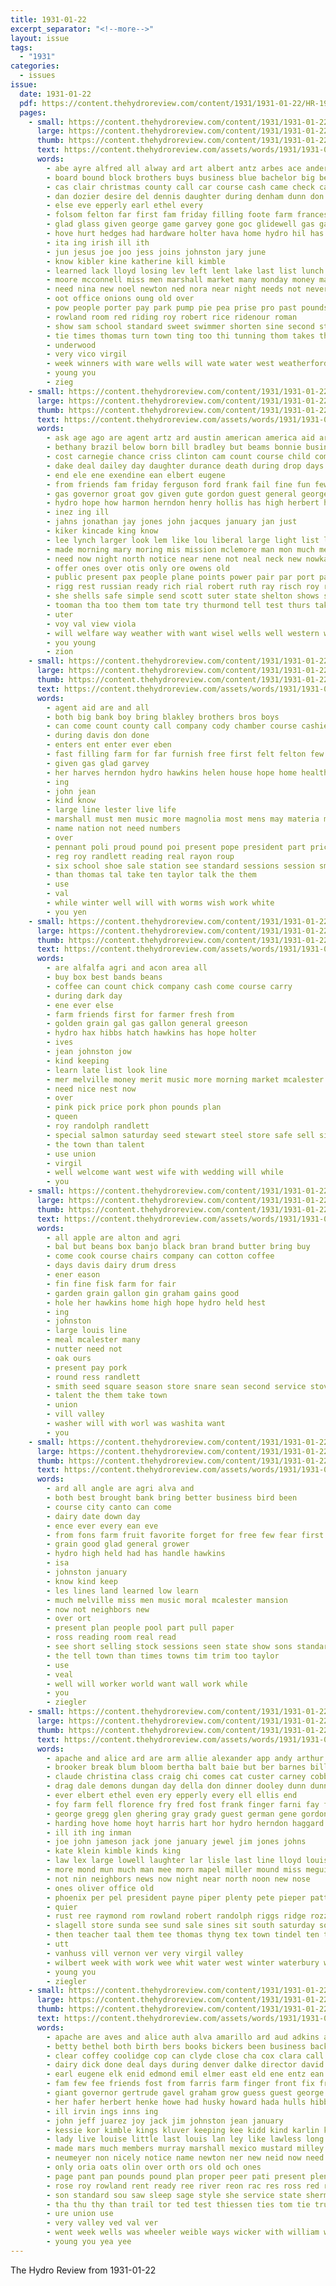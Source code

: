 ```yaml
---
title: 1931-01-22
excerpt_separator: "<!--more-->"
layout: issue
tags:
  - "1931"
categories:
  - issues
issue:
  date: 1931-01-22
  pdf: https://content.thehydroreview.com/content/1931/1931-01-22/HR-1931-01-22.pdf
  pages:
    - small: https://content.thehydroreview.com/content/1931/1931-01-22/small/HR-1931-01-22-01.jpg
      large: https://content.thehydroreview.com/content/1931/1931-01-22/large/HR-1931-01-22-01.jpg
      thumb: https://content.thehydroreview.com/content/1931/1931-01-22/thumbnails/HR-1931-01-22-01.jpg
      text: https://content.thehydroreview.com/assets/words/1931/1931-01-22/HR-1931-01-22-01.txt
      words:
        - abe ayre alfred all alway ard art albert antz arbes ace ander are arch and ask aid ave anda aplin
        - board bound block brothers buys business blue bachelor big beams bones bible both basket better but bert buy bank boy bottles bandy ball been blaze bex
        - cas clair christmas county call car course cash came check cal chamber carin charity clinton citizen church cor conte christian come corn clyde cody cross city collyer can carl class college champlin
        - dan dozier desire del dennis daughter during denham dunn don date der day dinner days davis done
        - else eve epperly earl ethel every
        - folsom felton far first fam friday filling foote farm frances fund fay forts fett frost fron fire full for fred faith friends folks from
        - glad glass given george game garvey gone goc glidewell gas games gladys gance good
        - hove hurt hedges had hardware holter hava home hydro hil has halls hill hot her held half hafer har hom hall hose harles heart hugh high hed herbert
        - ita ing irish ill ith
        - jun jesus joe joo jess joins johnston jary june
        - know kibler kine katherine kill kimble
        - learned lack lloyd losing lev left lent lake last list lunch lena later lowing line lights lowell lay lone label
        - moore mcconnell miss men marshall market many monday money matter may masse members mcanally mont man myrtle match meal mor most mile miller march milk might
        - need nina new noel newton ned nora near night needs not never needy noon
        - oot office onions oung old over
        - pow people porter pay park pump pie pea prise pro past pounds pop part present president place penne pops
        - rowland room red riding roy robert rice ridenour roman
        - show sam school standard sweet swimmer shorten sine second street sack sul selling south send small smith sharma she station step senior saa short scott standing still spies sunday september sare see stewart season subject state stange son saturday strong seems soon speak
        - tie times thomas turn town ting too thi tunning thom takes thornton towns thy team tures thing take talkington them the
        - underwood
        - very vico virgil
        - week winners with ware wells will wate water west weatherford was winning wilson wheat won weeks well werne win wolfe while western whitely
        - young you
        - zieg
    - small: https://content.thehydroreview.com/content/1931/1931-01-22/small/HR-1931-01-22-02.jpg
      large: https://content.thehydroreview.com/content/1931/1931-01-22/large/HR-1931-01-22-02.jpg
      thumb: https://content.thehydroreview.com/content/1931/1931-01-22/thumbnails/HR-1931-01-22-02.jpg
      text: https://content.thehydroreview.com/assets/words/1931/1931-01-22/HR-1931-01-22-02.txt
      words:
        - ask age ago are agent artz ard austin american america aid ary all and alfalfa archie
        - bethany brazil below born bill bradley but beams bonnie business bare brown best body boys bryan bomber brought been back brisbane better
        - cost carnegie chance criss clinton cam count course child come county city cha company check craig cowden colony claunch can crissman cora
        - dake deal dailey day daughter durance death during drop days
        - end ele ene exendine ean elbert eugene
        - from friends fam friday ferguson ford frank fail fine fun few for floyd fred found flint front folks fleet farm
        - gas governor groat gov given gute gordon guest general george good
        - hydro hope how harmon herndon henry hollis has high herbert howard him haves harm home hint held her hardin head hin harris hamil had
        - inez ing ill
        - jahns jonathan jay jones john jacques january jan just
        - kiker kincade king know
        - lee lynch larger look lem like lou liberal large light list leroy little lines lead last lewis
        - made morning mary moring mis mission mclemore man mon much merrifield missouri monday miss means may meek monda many myers mish most mak must
        - need now night north notice near nene not neal neck new nowka neighbor
        - offer ones over otis only ore owens old
        - public present pax people plane points power pair par port paynes paul payne
        - rigg rest russian ready rich rial robert ruth ray risch roy reece road ralph regular
        - she shells safe simple send scott suter state shelton shows severe sun share sin still spring sunda set seger steve sport sick sunday see snow south stormy son surplus sen salad service sul suit six
        - tooman tha too them tom tate try thurmond tell test thurs taken thiessen trial tee tale trucks tie tae taylor thies the take
        - uter
        - voy val view viola
        - will welfare way weather with want wisel wells well western watt wish write weld why was week
        - you young
        - zion
    - small: https://content.thehydroreview.com/content/1931/1931-01-22/small/HR-1931-01-22-03.jpg
      large: https://content.thehydroreview.com/content/1931/1931-01-22/large/HR-1931-01-22-03.jpg
      thumb: https://content.thehydroreview.com/content/1931/1931-01-22/thumbnails/HR-1931-01-22-03.jpg
      text: https://content.thehydroreview.com/assets/words/1931/1931-01-22/HR-1931-01-22-03.txt
      words:
        - agent aid are and all
        - both big bank boy bring blakley brothers bros boys
        - can come count county call company cody chamber course cashier city
        - during davis don done
        - enters ent enter ever eben
        - fast filling farm for far furnish free first felt felton few forget farmer
        - given gas glad garvey
        - her harves herndon hydro hawkins helen house hope home health
        - ing
        - john jean
        - kind know
        - large line lester live life
        - marshall must men music more magnolia most mens may materia melville mus
        - name nation not need numbers
        - over
        - pennant poli proud pound poi present pope president part price pump pil
        - reg roy randlett reading real rayon roup
        - six school shoe sale station see standard sessions session smith short service silk suits sherman schools
        - than thomas tal take ten taylor talk the them
        - use
        - val
        - while winter well will with worms wish work white
        - you yen
    - small: https://content.thehydroreview.com/content/1931/1931-01-22/small/HR-1931-01-22-04.jpg
      large: https://content.thehydroreview.com/content/1931/1931-01-22/large/HR-1931-01-22-04.jpg
      thumb: https://content.thehydroreview.com/content/1931/1931-01-22/thumbnails/HR-1931-01-22-04.jpg
      text: https://content.thehydroreview.com/assets/words/1931/1931-01-22/HR-1931-01-22-04.txt
      words:
        - are alfalfa agri and acon area all
        - buy box best bands beans
        - coffee can count chick company cash come course carry
        - during dark day
        - ene ever else
        - farm friends first for farmer fresh from
        - golden grain gal gas gallon general greeson
        - hydro hax hibbs hatch hawkins has hope holter
        - ives
        - jean johnston jow
        - kind keeping
        - learn late list look line
        - mer melville money merit music more morning market mcalester
        - need nice nest now
        - over
        - pink pick price pork phon pounds plan
        - queen
        - roy randolph randlett
        - special salmon saturday seed stewart steel store safe sell simple sic stock season short sinclair save see
        - the town than talent
        - use union
        - virgil
        - well welcome want west wife with wedding will while
        - you
    - small: https://content.thehydroreview.com/content/1931/1931-01-22/small/HR-1931-01-22-05.jpg
      large: https://content.thehydroreview.com/content/1931/1931-01-22/large/HR-1931-01-22-05.jpg
      thumb: https://content.thehydroreview.com/content/1931/1931-01-22/thumbnails/HR-1931-01-22-05.jpg
      text: https://content.thehydroreview.com/assets/words/1931/1931-01-22/HR-1931-01-22-05.txt
      words:
        - all apple are alton and agri
        - bal but beans box banjo black bran brand butter bring buy
        - come cook course chairs company can cotton coffee
        - days davis dairy drum dress
        - ener eason
        - fin fine fisk farm for fair
        - garden grain gallon gin graham gains good
        - hole her hawkins home high hope hydro held hest
        - ing
        - johnston
        - large louis line
        - meal mcalester many
        - nutter need not
        - oak ours
        - present pay pork
        - round ress randlett
        - smith seed square season store snare sean second service stoves saturday school stockton sell stove soda short show sic see sam special
        - talent the them take town
        - union
        - vill valley
        - washer will with worl was washita want
        - you
    - small: https://content.thehydroreview.com/content/1931/1931-01-22/small/HR-1931-01-22-06.jpg
      large: https://content.thehydroreview.com/content/1931/1931-01-22/large/HR-1931-01-22-06.jpg
      thumb: https://content.thehydroreview.com/content/1931/1931-01-22/thumbnails/HR-1931-01-22-06.jpg
      text: https://content.thehydroreview.com/assets/words/1931/1931-01-22/HR-1931-01-22-06.txt
      words:
        - ard all angle are agri alva and
        - both best brought bank bring better business bird been
        - course city canto can come
        - dairy date down day
        - ence ever every ean eve
        - from fons farm fruit favorite forget for free few fear first
        - grain good glad general grower
        - hydro high held had has handle hawkins
        - isa
        - johnston january
        - know kind keep
        - les lines land learned low learn
        - much melville miss men music moral mcalester mansion
        - now not neighbors new
        - over ort
        - present plan people pool part pull paper
        - ross reading room real read
        - see short selling stock sessions seen state show sons standard stork session south school
        - the tell town than times towns tim trim too taylor
        - use
        - veal
        - well will worker world want wall work while
        - you
        - ziegler
    - small: https://content.thehydroreview.com/content/1931/1931-01-22/small/HR-1931-01-22-07.jpg
      large: https://content.thehydroreview.com/content/1931/1931-01-22/large/HR-1931-01-22-07.jpg
      thumb: https://content.thehydroreview.com/content/1931/1931-01-22/thumbnails/HR-1931-01-22-07.jpg
      text: https://content.thehydroreview.com/assets/words/1931/1931-01-22/HR-1931-01-22-07.txt
      words:
        - apache and alice ard are arm allie alexander app andy arthur ani anding all ade ale apel
        - brooker break blum bloom bertha balt baie but ber barnes billy bernard bead burkhalter been bert banner best barnard barber brother bank beck blaine bread business block bradford ben bill bright bradley
        - claude christina class craig chi comes cat custer carney cobb cave cedar cora clark curnutt conn clea came courts caddo call city care charlie cody canyon can carl col carol
        - drag dale demons dungan day della don dinner dooley dunn dunnington days denny dick ditmore dewey david daughter
        - ever elbert ethel even ery epperly every ell ellis end
        - foy farm fell florence fry fred fost frank finger farni fay friday first friends for from fort fos frankie folks folsom
        - george gregg glen ghering gray grady guest german gene gordon greg gain gor given general geary greeson
        - harding hove home hoyt harris hart hor hydro herndon haggard harry hantz had hom helmuth henke harts hair hold hones homa hour hinton hopewell harold holter held hool her has half hur hollis
        - ill ith ing inman
        - joe john jameson jack jone january jewel jim jones johns
        - kate klein kimble kinds king
        - law lex large lowell laughter lar lisle last line lloyd louis lynch love lucille lay lucian lasley lee lips leta lillian let louie lin lorrie life lenora lyle low
        - more mond mun much man mee morn mapel miller mound miss meguire moses marvin mckee must mis monday maxton mott menno million mulder mar morning monda maggie minnie mon
        - not nin neighbors news now night near north noon new nose
        - ones oliver office old
        - phoenix per pel president payne piper plenty pete pieper patterson price present pleasant people pint pat pie
        - quier
        - rust ree raymond rom rowland robert randolph riggs ridge rozzell reg red res rey route real rest russell ruth
        - slagell store sunda see sund sale sines sit south saturday son sister standard seen simpson sturgill stephenson smith service sons staple supper sunday stewart sim sun scott simmon slay school shall space sells sam sue scarth severe
        - then teacher taal them tee thomas thyng tex town tindel ten tin townsend try the taste
        - utt
        - vanhuss vill vernon ver very virgil valley
        - wilbert week with work wee whit water west winter waterbury weatherford wykert whaley williams white was wiebe wark want went why weldon walker will wilson wife webb
        - young you
        - ziegler
    - small: https://content.thehydroreview.com/content/1931/1931-01-22/small/HR-1931-01-22-08.jpg
      large: https://content.thehydroreview.com/content/1931/1931-01-22/large/HR-1931-01-22-08.jpg
      thumb: https://content.thehydroreview.com/content/1931/1931-01-22/thumbnails/HR-1931-01-22-08.jpg
      text: https://content.thehydroreview.com/assets/words/1931/1931-01-22/HR-1931-01-22-08.txt
      words:
        - apache are aves and alice auth alva amarillo ard aud adkins asnes ada arizona all aaron arthur able
        - betty bethel both birth bers books bickers been business back bunch bassler brother busi bice bridgeport bacon born bernice brewer boast boy baby
        - clear coffey coolidge cop can clyde close cha cox clara call cliff city carne come cool carl chas col coffee company cream coop cor civil cedar chet comb course conte comin cali colo car
        - dairy dick done deal days during denver dalke director david dollar dry day ditmore daughter doubt dam dinner
        - earl eugene elk enid edmond emil elmer east eld ene entz ean end edwards ent
        - fam few fee friends fost from farris farm finger front fix frank fie forde found french furnish for felton friday first fisher fin fine
        - giant governor gertrude gavel graham grow guess guest george grain general gas good geary getting
        - her hafer herbert henke howe had husky howard hada hulls hibbs home house harry how heis hing hill hint him herd hou held heidebrecht hydro hunt happy helen hin head has hold homer hearty
        - ill irvin ings inns ing
        - john jeff juarez joy jack jim johnston jean january
        - kessie kor kimble kings kluver keeping kee kidd kind karlin keep
        - lady live louise little last louis lan ley like lawless long lige lowrie large lev lee light legault
        - made mars much members murray marshall mexico mustard milley may miller mcclure mile many martin mae mil million men mis mountain madge miles most mix more
        - neumeyer non nicely notice name newton ner new neid now need necessary nee not ned nurse night
        - only oria oats olin over orth ors old och ones
        - page pant pan pounds pound plan proper peer pati present plenty par port point pool per pankratz pull part power por pure prairie phoenix
        - rose roy rowland rent ready ree river reon rac res ross red real ria reaper room render record rist
        - son standard sou saw sleep sage style she service state sherman sena sands special stange smith south saturday salt sale store sister school saas scott see short shows sunday sat sutton sugar sele street sevier sham streets show speedy span sian start shall sor sane
        - tha thu thy than trail tor ted test thiessen ties tom tie trush too tol ten them trom texas till talkington tale toy take the
        - ure union use
        - very valley ved val ver
        - went week wells was wheeler weible ways wicker with william way white won wolf will whiteley whorton want wide weeks waterbury wit window welcome williams whitely while
        - young you yea yee
---
```


The Hydro Review from 1931-01-22

<!--more-->

